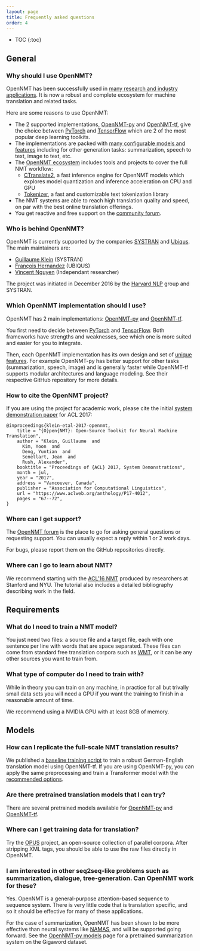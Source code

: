 ```yaml
---
layout: page
title: Frequently asked questions
order: 4
---
```


* TOC
{:toc}


## General

### Why should I use OpenNMT?

OpenNMT has been successfully used in [many research and industry applications](/publications). It is now a robust and complete ecosystem for machine translation and related tasks.

Here are some reasons to use OpenNMT:

* The 2 supported implementations, [OpenNMT-py](https://github.com/OpenNMT/OpenNMT-py) and [OpenNMT-tf](https://github.com/OpenNMT/OpenNMT-tf), give the choice between [PyTorch](https://pytorch.org/) and [TensorFlow](https://www.tensorflow.org/) which are 2 of the most popular deep learning toolkits.
* The implementations are packed with [many configurable models and features](/features) including for other generation tasks: summarization, speech to text, image to text, etc.
* The [OpenNMT ecosystem](https://github.com/OpenNMT) includes tools and projects to cover the full NMT workflow:
  * [CTranslate2](https://github.com/OpenNMT/CTranslate2), a fast inference engine for OpenNMT models which explores model quantization and inference acceleration on CPU and GPU
  * [Tokenizer](https://github.com/OpenNMT/Tokenizer), a fast and customizable text tokenization library
* The NMT systems are able to reach high translation quality and speed, on par with the best online translation offerings.
* You get reactive and free support on the [community forum](http://forum.opennmt.net/).

### Who is behind OpenNMT?

OpenNMT is currently supported by the companies [SYSTRAN](http://www.systransoft.com/) and [Ubiqus](https://www.ubiqus.com/). The main maintainers are:

* [Guillaume Klein](https://github.com/guillaumekln) (SYSTRAN)
* [François Hernandez](https://github.com/francoishernandez) (UBIQUS)
* [Vincent Nguyen](https://github.com/vince62s) (Independant researcher)

The project was initiated in December 2016 by the [Harvard NLP](https://nlp.seas.harvard.edu/) group and SYSTRAN.

### Which OpenNMT implementation should I use?

OpenNMT has 2 main implementations: [OpenNMT-py](https://github.com/OpenNMT/OpenNMT-py) and [OpenNMT-tf](https://github.com/OpenNMT/OpenNMT-tf).

You first need to decide between [PyTorch](https://pytorch.org/) and [TensorFlow](https://www.tensorflow.org/). Both frameworks have strengths and weaknesses, see which one is more suited and easier for you to integrate.

Then, each OpenNMT implementation has its own design and set of [unique features](/features). For example OpenNMT-py has better support for other tasks (summarization, speech, image) and is generally faster while OpenNMT-tf supports modular architectures and language modeling. See their respective GitHub repository for more details.

### How to cite the OpenNMT project?

If you are using the project for academic work, please cite the initial [system demonstration paper](https://www.aclweb.org/anthology/P17-4012) for ACL 2017:

```
@inproceedings{klein-etal-2017-opennmt,
    title = "{O}pen{NMT}: Open-Source Toolkit for Neural Machine Translation",
    author = "Klein, Guillaume  and
      Kim, Yoon  and
      Deng, Yuntian  and
      Senellart, Jean  and
      Rush, Alexander",
    booktitle = "Proceedings of {ACL} 2017, System Demonstrations",
    month = jul,
    year = "2017",
    address = "Vancouver, Canada",
    publisher = "Association for Computational Linguistics",
    url = "https://www.aclweb.org/anthology/P17-4012",
    pages = "67--72",
}
```

### Where can I get support?

The [OpenNMT forum](http://forum.opennmt.net/) is the place to go for asking general questions or requesting support. You can usually expect a reply within 1 or 2 work days.

For bugs, please report them on the GitHub repositories directly.

### Where can I go to learn about NMT?

We recommend starting with the [ACL'16 NMT](https://sites.google.com/site/acl16nmt/home) produced by researchers at Stanford and NYU. The tutorial also includes a detailed bibliography describing work in the field.

## Requirements

### What do I need to train a NMT model?

You just need two files: a source file and a target file, each with one sentence per line with words that are space separated. These files can come from standard free translation corpora such as [WMT](http://www.statmt.org/wmt22/), or it can be any other sources you want to train from.

### What type of computer do I need to train with?

While in theory you can train on any machine, in practice for all but trivally small data sets you will need a GPU if you want the training to finish in a reasonable amount of time.

We recommend using a NVIDIA GPU with at least 8GB of memory.

## Models

### How can I replicate the full-scale NMT translation results?

We published a [baseline training script](https://github.com/OpenNMT/OpenNMT-tf/tree/master/scripts/wmt) to train a robust German-English translation model using OpenNMT-tf. If you are using OpenNMT-py, you can apply the same preprocessing and train a Transformer model with the [recommended options](http://opennmt.net/OpenNMT-py/FAQ.html#how-do-i-use-the-transformer-model-do-you-support-multi-gpu).

### Are there pretrained translation models that I can try?

There are several pretrained models available for [OpenNMT-py](/Models-py) and [OpenNMT-tf](/Models-tf).

### Where can I get training data for translation?

Try the [OPUS](http://opus.lingfil.uu.se/) project, an open-source collection of parallel corpora. After stripping XML tags, you should be able to use the raw files directly in OpenNMT.

### I am interested in other seq2seq-like problems such as summarization, dialogue, tree-generation. Can OpenNMT work for these?

Yes. OpenNMT is a general-purpose attention-based sequence to sequence system. There is very little code that is translation specific, and so it should be effective for many of these applications.

For the case of summarization, OpenNMT has been shown to be more effective than neural systems like [NAMAS](https://github.com/facebook/NAMAS), and will be supported going forward. See the [OpenNMT-py models](/Models-py) page for a pretrained summarization system on the Gigaword dataset.

